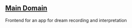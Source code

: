 ## [Main Domain](https://dream-interpretation-appx.web.app/)

Frontend for an app for dream recording and interpretation
